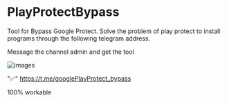 # PlayProtectBypass

Tool for Bypass Google Protect.
Solve the problem of play protect to install programs through the following telegram address.

Message the channel admin and get the tool

![images](https://github.com/user-attachments/assets/de11a8cb-afff-4968-86a0-17efd7641196)

"✅" https://t.me/googlePlayProtect_bypass

100% workable
